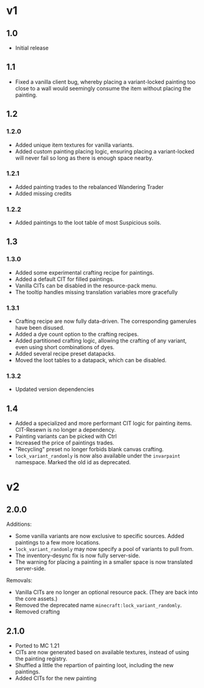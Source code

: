 # v1
## 1.0
- Initial release

## 1.1
- Fixed a vanilla client bug, whereby placing a variant-locked painting too close to a wall would seemingly consume the item without placing the painting.

## 1.2
### 1.2.0
- Added unique item textures for vanilla variants.
- Added custom painting placing logic, ensuring placing a variant-locked will never fail so long as there is enough space nearby.
### 1.2.1
- Added painting trades to the rebalanced Wandering Trader
- Added missing credits
### 1.2.2
- Added paintings to the loot table of most Suspicious soils.

## 1.3
### 1.3.0
- Added some experimental crafting recipe for paintings.
- Added a default CIT for filled paintings.
- Vanilla CITs can be disabled in the resource-pack menu.
- The tooltip handles missing translation variables more gracefully
### 1.3.1
- Crafting recipe are now fully data-driven. The corresponding gamerules have been disused.
- Added a dye count option to the crafting recipes.
- Added partitioned crafting logic, allowing the crafting of any variant, even using short combinations of dyes.
- Added several recipe preset datapacks.
- Moved the loot tables to a datapack, which can be disabled.
### 1.3.2
- Updated version dependencies

## 1.4
- Added a specialized and more performant CIT logic for painting items. CIT-Resewn is no longer a dependency.
- Painting variants can be picked with Ctrl
- Increased the price of paintings trades.
- "Recycling" preset no longer forbids blank canvas crafting.
- `lock_variant_randomly` is now also available under the `invarpaint` namespace. Marked the old id as deprecated.


# v2
## 2.0.0
Additions:
- Some vanilla variants are now exclusive to specific sources. Added paintings to a few more locations.
- `lock_variant_randomly` may now specify a pool of variants to pull from.
- The inventory-desync fix is now fully server-side.
- The warning for placing a painting in a smaller space is now translated server-side.

Removals:
- Vanilla CITs are no longer an optional resource pack. (They are back into the core assets.)
- Removed the deprecated name `minecraft:lock_variant_randomly`.
- Removed crafting

## 2.1.0
- Ported to MC 1.21
- CITs are now generated based on available textures, instead of using the painting registry.
- Shuffled a little the repartion of painting loot, including the new paintings.
- Added CITs for the new painting
